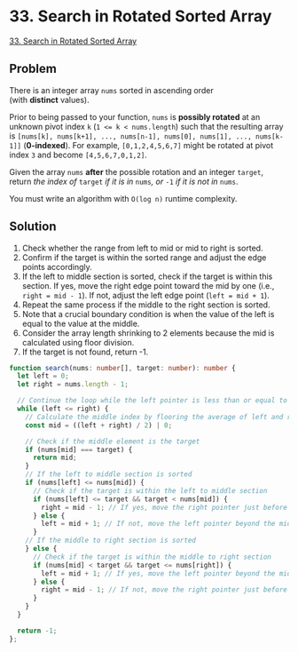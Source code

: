 # 33. Search in Rotated Sorted Array

[33. Search in Rotated Sorted Array](https://leetcode.com/problems/search-in-rotated-sorted-array/)

## Problem

There is an integer array `nums` sorted in ascending order (with **distinct** values).

Prior to being passed to your function, `nums` is **possibly rotated** at an unknown pivot index `k` (`1 <= k < nums.length`) such that the resulting array is `[nums[k], nums[k+1], ..., nums[n-1], nums[0], nums[1], ..., nums[k-1]]` (**0-indexed**). For example, `[0,1,2,4,5,6,7]` might be rotated at pivot index `3` and become `[4,5,6,7,0,1,2]`.

Given the array `nums` **after** the possible rotation and an integer `target`, return _the index of_ `target` _if it is in_ `nums`_, or_ `-1` _if it is not in_ `nums`.

You must write an algorithm with `O(log n)` runtime complexity.

## Solution

1. Check whether the range from left to mid or mid to right is sorted.
2. Confirm if the target is within the sorted range and adjust the edge points accordingly.
3. If the left to middle section is sorted, check if the target is within this section. If yes, move the right edge point toward the mid by one (i.e., `right = mid - 1`). If not, adjust the left edge point (`left = mid + 1`).
4. Repeat the same process if the middle to the right section is sorted.
5. Note that a crucial boundary condition is when the value of the left is equal to the value at the middle.
6. Consider the array length shrinking to 2 elements because the mid is calculated using floor division.
7. If the target is not found, return -1.

```typescript
function search(nums: number[], target: number): number {
  let left = 0;
  let right = nums.length - 1;

  // Continue the loop while the left pointer is less than or equal to the right pointer
  while (left <= right) {
    // Calculate the middle index by flooring the average of left and right
    const mid = ((left + right) / 2) | 0;

    // Check if the middle element is the target
    if (nums[mid] === target) {
      return mid;
    }
    // If the left to middle section is sorted
    if (nums[left] <= nums[mid]) {
      // Check if the target is within the left to middle section
      if (nums[left] <= target && target < nums[mid]) {
        right = mid - 1; // If yes, move the right pointer just before the middle index
      } else {
        left = mid + 1; // If not, move the left pointer beyond the middle index
      }
    // If the middle to right section is sorted
    } else {
      // Check if the target is within the middle to right section
      if (nums[mid] < target && target <= nums[right]) {
        left = mid + 1; // If yes, move the left pointer beyond the middle index
      } else {
        right = mid - 1; // If not, move the right pointer just before the middle index
      }
    }
  }

  return -1;
};
```
